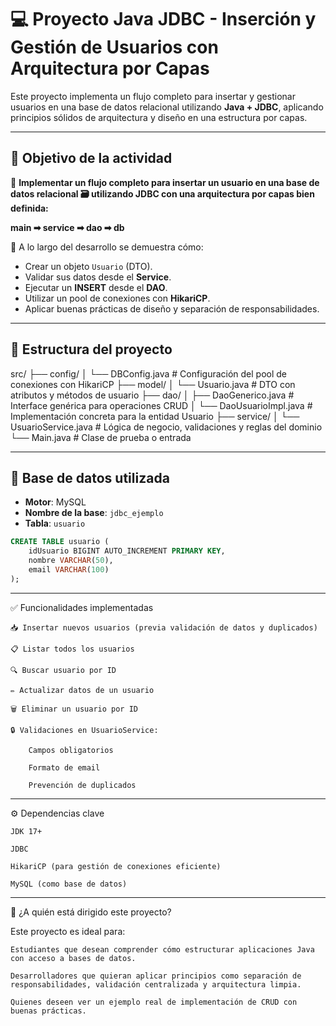 # 💻 Proyecto Java JDBC - Inserción y Gestión de Usuarios con Arquitectura por Capas

Este proyecto implementa un flujo completo para insertar y gestionar usuarios en una base de datos relacional utilizando **Java + JDBC**, aplicando principios sólidos de arquitectura y diseño en una estructura por capas.

---

## 🎯 Objetivo de la actividad

📌 **Implementar un flujo completo para insertar un usuario en una base de datos relacional 🗃️ utilizando JDBC con una arquitectura por capas bien definida:**

**main ➡ service ➡ dao ➡ db**

🧩 A lo largo del desarrollo se demuestra cómo:

- Crear un objeto `Usuario` (DTO).
- Validar sus datos desde el **Service**.
- Ejecutar un **INSERT** desde el **DAO**.
- Utilizar un pool de conexiones con **HikariCP**.
- Aplicar buenas prácticas de diseño y separación de responsabilidades.

---

## 🧱 Estructura del proyecto

src/
├── config/
│ └── DBConfig.java # Configuración del pool de conexiones con HikariCP
├── model/
│ └── Usuario.java # DTO con atributos y métodos de usuario
├── dao/
│ ├── DaoGenerico.java # Interface genérica para operaciones CRUD
│ └── DaoUsuarioImpl.java # Implementación concreta para la entidad Usuario
├── service/
│ └── UsuarioService.java # Lógica de negocio, validaciones y reglas del dominio
└── Main.java # Clase de prueba o entrada


---

## 🧩 Base de datos utilizada

- **Motor**: MySQL
- **Nombre de la base**: `jdbc_ejemplo`
- **Tabla**: `usuario`

```sql
CREATE TABLE usuario (
    idUsuario BIGINT AUTO_INCREMENT PRIMARY KEY,
    nombre VARCHAR(50),
    email VARCHAR(100)
);
```
---

✅ Funcionalidades implementadas

    📥 Insertar nuevos usuarios (previa validación de datos y duplicados)

    📋 Listar todos los usuarios

    🔍 Buscar usuario por ID

    ✏️ Actualizar datos de un usuario

    🗑️ Eliminar un usuario por ID

    🔒 Validaciones en UsuarioService:

        Campos obligatorios

        Formato de email

        Prevención de duplicados
        
---

⚙️ Dependencias clave

    JDK 17+

    JDBC

    HikariCP (para gestión de conexiones eficiente)

    MySQL (como base de datos)

---

🚀 ¿A quién está dirigido este proyecto?

Este proyecto es ideal para:

    Estudiantes que desean comprender cómo estructurar aplicaciones Java con acceso a bases de datos.

    Desarrolladores que quieran aplicar principios como separación de responsabilidades, validación centralizada y arquitectura limpia.

    Quienes deseen ver un ejemplo real de implementación de CRUD con buenas prácticas.
